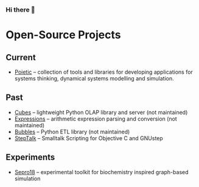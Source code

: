 ### Hi there 👋

# Open-Source Projects

## Current

- [Poietic](https://github.com/OpenPoiesis/Poietic-swift) – collection of tools and libraries for developing applications for systems thinking, dynamical systems modelling and simulation.

## Past

- [Cubes](https://github.com/DataBrewery/cubes) – lightweight Python OLAP library and server (not maintained)
- [Expressions](https://github.com/DataBrewery/expressions) – arithmetic expression parsing and conversion (not maintained)
- [Bubbles](https://github.com/Stiivi/bubbles) – Python ETL library (not maintained)
- [StepTalk](https://github.com/Stiivi/StepTalkLegacy) – Smalltalk Scripting for Objective C and GNUstep

## Experiments

- [Sepro18](https://github.com/Stiivi/sepro18) – experimental toolkit for biochemistry inspired graph-based simulation


<!--
**Stiivi/Stiivi** is a ✨ _special_ ✨ repository because its `README.md` (this file) appears on your GitHub profile.

Here are some ideas to get you started:

- 🔭 I’m currently working on ...
- 🌱 I’m currently learning ...
- 👯 I’m looking to collaborate on ...
- 🤔 I’m looking for help with ...
- 💬 Ask me about ...
- 📫 How to reach me: ...
- 😄 Pronouns: ...
- ⚡ Fun fact: ...
-->
